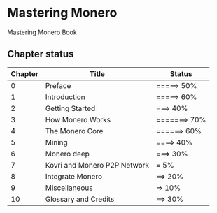 # Mastering Monero
Mastering Monero Book

## Chapter status

Chapter | Title | Status
--- | --- | ---
0 | Preface | =====> 50%
1 | Introduction | =====> 60%
2 | Getting Started | ===> 40%
3 | How Monero Works | =======> 70%
4 | The Monero Core | ======> 60%
5 | Mining | ====> 40%
6 | Monero deep | ===> 30%
7 | Kovri and Monero P2P Network | = 5%
8 | Integrate Monero | ==> 20%
9 | Miscellaneous | => 10%
10 | Glossary and Credits | ==> 30%
